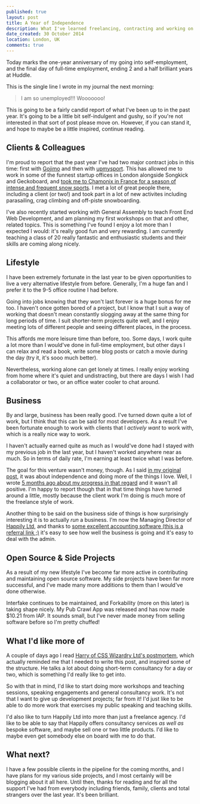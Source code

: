 ```yaml
---
published: true
layout: post
title: A Year of Independence
description: What I've learned freelancing, contracting and working on my own projects for a year
date_created: 30 October 2014
location: London, UK
comments: true
---
```


Today marks the one-year anniversary of my going into self-employment, and the final day of full-time employment, ending 2 and a half brilliant years at Huddle.

This is the single line I wrote in my journal the next morning:

> I am so unemployed!!! Wooooooo!

This is going to be a fairly candid report of what I've been up to in the past year. It's going to be a little bit self-indulgent and gushy, so if you're not interested in that sort of post please move on. However, if you can stand it, and hope to maybe be a little inspired, continue reading.

## Clients & Colleagues

I'm proud to report that the past year I've had two major contract jobs in this time: first with [Gojimo](http://gojimo.co/) and then with [upmysport](https://www.upmysport.com/). This has allowed me to work in some of the funnest startup offices in London alongside Songkick and Geckoboard, and [took me to Chamonix in France for a season of intense and frequent snow sports](/blog/au-revoir-londres/). I met a lot of great people there, including a client (or two!) and took part in a lot of new activites including parasailing, crag climbing and off-piste snowboarding.

I've also recently started working with General Assembly to teach Front End Web Development, and am planning my first workshops on that and other, related topics. This is something I've found I enjoy a lot more than I expected I would: it's really good fun and very rewarding. I am currently teaching a class of 20 really fantastic and enthusiastic students and their skills are coming along nicely.

## Lifestyle

I have been extremely fortunate in the last year to be given opportunities to live a very alternative lifestyle from before. Generally, I'm a huge fan and I prefer it to the 9-5 office routine I had before.

Going into jobs knowing that they won't last forever is a huge bonus for me too. I haven't once gotten bored of a project, but I know that I suit a way of working that doesn't mean constantly slogging away at the same thing for long periods of time. I suit shorter-term projects quite well, and I enjoy meeting lots of different people and seeing different places, in the process.

This affords me more leisure time than before, too. Some days, I work quite a lot more than I would've done in full-time employment, but other days I can relax and read a book, write some blog posts or catch a movie during the day (try it, it's sooo much better).

Nevertheless, working alone can get lonely at times. I really enjoy working from home where it's quiet and undistracting, but there are days I wish I had a collaborator or two, or an office water cooler to chat around.

## Business

By and large, business has been really good. I've turned down quite a lot of work, but I think that this can be said for most developers. As a result I've been fortunate enough to work with clients that I *actively want* to work with, which is a really nice way to work.

I haven't actually earned quite as much as I would've done had I stayed with my previous job in the last year, but I haven't worked anywhere near as much. So in terms of daily rate, I'm earning at least twice what I was before.

The goal for this venture wasn't money, though. As I said [in my original post](/blog/unduddled), it was about independence and doing more of the things I love. Well, I wrote [5 months ago about my progress in that regard](/log/six-months-later) and it wasn't all positive. I'm happy to report though that in that time things have turned around a little, mostly because the client work I'm doing is much more of the freelance style of work.

Another thing to be said on the business side of things is how surprisingly interesting it is to actually *run* a business. I'm now the Managing Director of [Happily Ltd](http://happilyltd.co), and thanks to [some excellent accounting software (this is a referral link ;)](http://fre.ag/43phtauz) it's easy to see how well the business is going and it's easy to deal with the admin.

## Open Source & Side Projects

As a result of my new lifestyle I've become far more active in contributing and maintaining open source software. My side projects have been far more successful, and I've made many more additions to them than I would've done otherwise.

Interfake continues to be maintained, and Forkability (more on this later) is taking shape nicely. My Pub Crawl App was released and has now made $10.21 from IAP. It sounds small, but I've never made money from selling software before so I'm pretty chuffed!

## What I'd like more of

A couple of days ago I read [Harry of CSS Wizardry Ltd's postmortem](http://csswizardry.com/2014/10/css-wizardry-ltd-year-1-in-review/), which actually reminded me that I needed to write this post, and inspired some of the structure. He talks a lot about doing short-term consultancy for a day or two, which is something I'd really like to get into.

So with that in mind, I'd like to start doing more workshops and teaching sessions, speaking engagements and general consultancy work. It's not that I want to give up development projects; far from it! I'd just like to be able to do more work that exercises my public speaking and teaching skills.

I'd also like to turn Happily Ltd into more than just a freelance agency. I'd like to be able to say that Happily offers consultancy services *as well as* bespoke software, and maybe sell one or two little products. I'd like to maybe even get somebody else on board with me to do that.

## What next?

I have a few possible clients in the pipeline for the coming months, and I have plans for my various side projects, and I most certainly will be blogging about it all here. Until then, thanks for reading and for all the support I've had from everybody including friends, family, clients and total strangers over the last year. It's been brilliant.